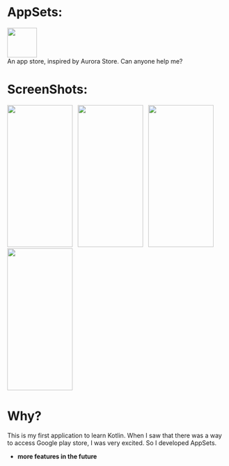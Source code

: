 # AppSets:
<img src="https://i.loli.net/2020/04/30/kWQH2nTSPXVed4B.png" width="68" height="68"/><br>
An app store, inspired by Aurora Store. Can anyone help me?
# ScreenShots:
<img src="https://i.loli.net/2020/05/07/ovUiSAhRMECFWDd.png" width="150" height="325"/>&nbsp;&nbsp;
<img src="https://i.loli.net/2020/05/07/sS7RvmAUD1an28c.png" width="150" height="325"/>&nbsp;&nbsp;
<img src="https://i.loli.net/2020/05/07/5TYr6b2BFWIMQkP.png" width="150" height="325"/>&nbsp;&nbsp;
<img src="https://i.loli.net/2020/05/07/E9yI3lzPdO6vqFQ.png" width="150" height="325"/>&nbsp;&nbsp;
# Why?
This is my first application to learn Kotlin. When I saw that there was a way to access Google play store, I was very excited. So I developed AppSets.
* **more features in the future**
